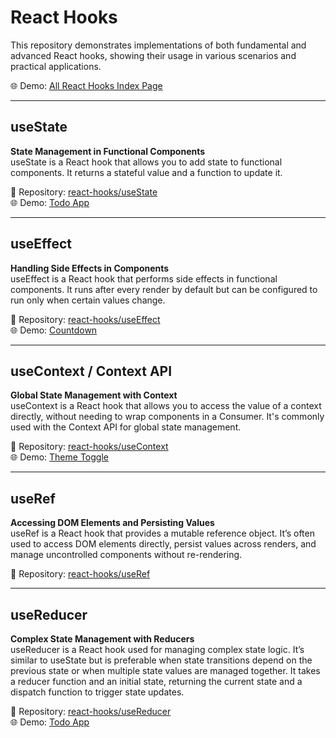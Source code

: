 # React Hooks

This repository demonstrates implementations of both fundamental and advanced React hooks, showing their usage in various scenarios and practical applications.

🌐 Demo: [All React Hooks Index Page](https://react-hooks-theta-one.vercel.app/)

---

## useState
**State Management in Functional Components**  
useState is a React hook that allows you to add state to functional components. It returns a stateful value and a function to update it.

🔗 Repository: [react-hooks/useState](https://github.com/react-hooks/useState)  
🌐 Demo: [Todo App](https://use-state-todo.vercel.app/)

---

## useEffect
**Handling Side Effects in Components**  
useEffect is a React hook that performs side effects in functional components. It runs after every render by default but can be configured to run only when certain values change.

🔗 Repository: [react-hooks/useEffect](https://github.com/react-hooks/useEffect)  
🌐 Demo: [Countdown](https://use-effect-countdown.vercel.app/)

---

## useContext / Context API
**Global State Management with Context**  
useContext is a React hook that allows you to access the value of a context directly, without needing to wrap components in a Consumer. It's commonly used with the Context API for global state management.

🔗 Repository: [react-hooks/useContext](https://github.com/react-hooks/useContext)  
🌐 Demo: [Theme Toggle](https://context-api-theme-toggle.vercel.app/)

---

## useRef
**Accessing DOM Elements and Persisting Values**  
useRef is a React hook that provides a mutable reference object. It’s often used to access DOM elements directly, persist values across renders, and manage uncontrolled components without re-rendering.

🔗 Repository: [react-hooks/useRef](https://github.com/react-hooks/useRef)  

---

## useReducer
**Complex State Management with Reducers**  
useReducer is a React hook used for managing complex state logic. It’s similar to useState but is preferable when state transitions depend on the previous state or when multiple state values are managed together. It takes a reducer function and an initial state, returning the current state and a dispatch function to trigger state updates.

🔗 Repository: [react-hooks/useReducer](https://github.com/react-hooks/useReducer)  
🌐 Demo: [Todo App](https://use-reducer-beta.vercel.app/)
